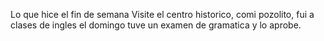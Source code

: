 Lo que hice el fin de semana
Visite el centro historico, comi pozolito, fui a clases de ingles el domingo 
tuve un examen de gramatica y lo aprobe.

